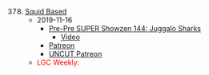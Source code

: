 378. [Squid Based](https://linuxgamecast.com/2019/11/linuxgamecast-weekly-378-squid-based/)
     * 2019-11-16
        * [Pre-Pre SUPER Showzen 144: Juggalo Sharks](https://www.patreon.com/posts/pre-pre-super-31639217)
          * [Video](https://www.patreon.com/posts/pre-pre-super-31616202)
        * [Patreon](https://www.patreon.com/posts/linuxgamecast-31639367)
        * [UNCUT Patreon]()
     * <span style="color:red">LGC Weekly:</span>
